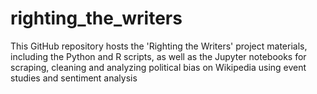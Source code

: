# righting_the_writers
This GitHub repository hosts the 'Righting the Writers' project materials, including the Python and R scripts, as well as the Jupyter notebooks for scraping, cleaning and analyzing political bias on Wikipedia using event studies and sentiment analysis
